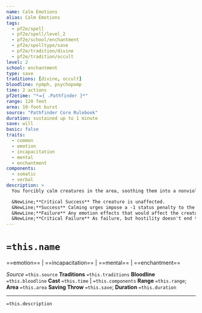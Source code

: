 ```yaml
---
name: Calm Emotions
alias: Calm Emotions
tags:
  - pf2e/spell
  - pf2e/spell/level_2
  - pf2e/school/enchantment
  - pf2e/spelltype/save
  - pf2e/tradition/divine
  - pf2e/tradition/occult
level: 2
school: enchantment
type: save
traditions: [divine, occult]
bloodline: nymph, psychopomp
time: 2 actions
pf2etime: "*⬺{ .Pathfinder }*"
range: 120 feet
area: 10-foot burst
source: "Pathfinder Core Rulebook"
duration: sustained up to 1 minute
save: will
basic: false
traits:
  - common
  - emotion
  - incapacitation
  - mental
  - enchantment
components:
  - somatic
  - verbal
description: >
  You forcibly calm creatures in the area, soothing them into a nonviolent state; each creature must attempt a Will save.

  &NewLine;**Critical Success** The creature is unaffected.
  &NewLine;**Success** Calming urges impose a -1 status penalty to the creature's attack rolls.
  &NewLine;**Failure** Any emotion effects that would affect the creature are suppressed and the creature can't use hostile actions. If the target is subject to hostility from any other creature, it ceases to be affected by calm emotions.
  &NewLine;**Critical Failure** As failure, but hostility doesn't end the effect.
---
```

# `=this.name`
==emotion== | ==incapacitation== | ==mental== | ==enchantment==

*Source* `=this.source`
**Traditions** `=this.traditions`
**Bloodline** `=this.bloodline`
**Cast** `=this.time` | `=this.components`
**Range** `=this.range`; **Area** `=this.area`
**Saving Throw** `=this.save`; **Duration** `=this.duration`

***
`=this.description`